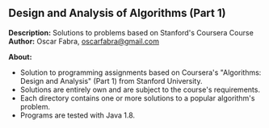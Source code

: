 <h2>Design and Analysis of Algorithms (Part 1)</h2>

<p><b>Description:</b> Solutions to problems based on Stanford's Coursera Course<br/>
<b>Author:</b> Oscar Fabra, <a href="mailto:oscarfabra@gmail.com">oscarfabra@gmail.com</a></p>

<p><b>About:</b></p>

* Solution to programming assignments based on Coursera's "Algorithms: Design
  and Analysis" (Part 1) from Stanford University. 
* Solutions are entirely own and are subject to the course's requirements.
* Each directory contains one or more solutions to a popular algorithm's problem.
* Programs are tested with Java 1.8.
